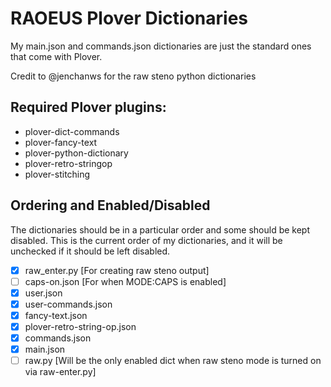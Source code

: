 # RAOEUS Plover Dictionaries

My main.json and commands.json dictionaries are just the standard ones that come with Plover.

Credit to @jenchanws for the raw steno python dictionaries

## Required Plover plugins:

- plover-dict-commands
- plover-fancy-text
- plover-python-dictionary
- plover-retro-stringop
- plover-stitching

## Ordering and Enabled/Disabled

The dictionaries should be in a particular order and some should be kept disabled. This is the current order of my dictionaries, and it will be unchecked if it should be left disabled. 

- [x] raw_enter.py [For creating raw steno output]
- [ ] caps-on.json [For when MODE:CAPS is enabled]
- [x] user.json 
- [x] user-commands.json
- [x] fancy-text.json
- [x] plover-retro-string-op.json
- [x] commands.json
- [x] main.json
- [ ] raw.py [Will be the only enabled dict when raw steno mode is turned on via raw-enter.py]

